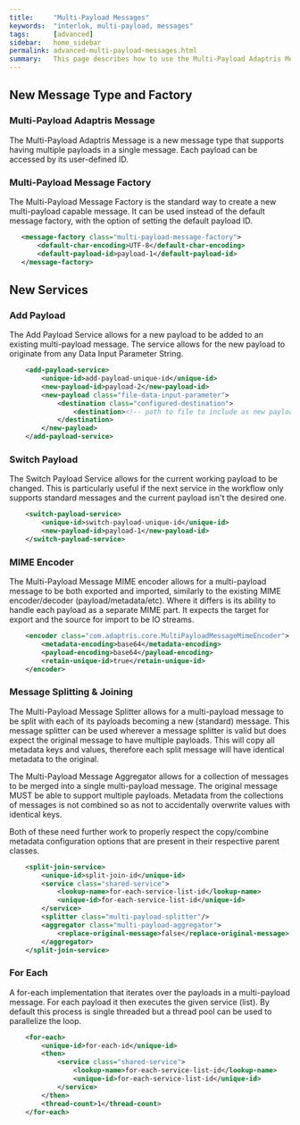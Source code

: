 ```yaml
---
title:     "Multi-Payload Messages"
keywords:  "interlok, multi-payload, messages"
tags:      [advanced]
sidebar:   home_sidebar
permalink: advanced-multi-payload-messages.html
summary:   This page describes how to use the Multi-Payload Adaptris Message
---
```


## New Message Type and Factory

### Multi-Payload Adaptris Message

The Multi-Payload Adaptris Message is a new message type that supports
having multiple payloads in a single message. Each payload can be
accessed by its user-defined ID.

### Multi-Payload Message Factory

The Multi-Payload Message Factory is the standard way to create a new
multi-payload capable message. It can be used instead of the default
message factory, with the option of setting the default payload ID.

```xml
   <message-factory class="multi-payload-message-factory">
       <default-char-encoding>UTF-8</default-char-encoding>
       <default-payload-id>payload-1</default-payload-id>
   </message-factory>
```

## New Services

### Add Payload

The Add Payload Service allows for a new payload to be added to an
existing multi-payload message. The service allows for the new payload
to originate from any Data Input Parameter String.

```xml
    <add-payload-service>
        <unique-id>add-payload-unique-id</unique-id>
        <new-payload-id>payload-2</new-payload-id>
        <new-payload class="file-data-input-parameter">
            <destination class="configured-destination">
                <destination><!-- path to file to include as new payload --></destination>
            </destination>
        </new-payload>
    </add-payload-service>
```

### Switch Payload

The Switch Payload Service allows for the current working payload to be
changed. This is particularly useful if the next service in the workflow
only supports standard messages and the current payload isn't the
desired one.

```xml
    <switch-payload-service>
        <unique-id>switch-payload-unique-id</unique-id>
        <new-payload-id>payload-1</new-payload-id>
    </switch-payload-service>
```

### MIME Encoder

The Multi-Payload Message MIME encoder allows for a multi-payload
message to be both exported and imported, similarly to the existing MIME
encoder/decoder (payload/metadata/etc). Where it differs is its ability
to handle each payload as a separate MIME part. It expects the target
for export and the source for import to be IO streams.

```xml
    <encoder class="com.adaptris.core.MultiPayloadMessageMimeEncoder">
        <metadata-encoding>base64</metadata-encoding>
        <payload-encoding>base64</payload-encoding>
        <retain-unique-id>true</retain-unique-id>
    </encoder>
```

### Message Splitting & Joining

The Multi-Payload Message Splitter allows for a multi-payload message to
be split with each of its payloads becoming a new (standard) message.
This message splitter can be used wherever a message splitter is valid
but does expect the original message to have multiple payloads. This
will copy all metadata keys and values, therefore each split message
will have identical metadata to the original.

The Multi-Payload Message Aggregator allows for a collection of messages
to be merged into a single multi-payload message. The original message
MUST be able to support multiple payloads. Metadata from the collections
of messages is not combined so as not to accidentally overwrite values
with identical keys.

Both of these need further work to properly respect the copy/combine
metadata configuration options that are present in their respective
parent classes.

```xml
    <split-join-service>
        <unique-id>split-join-id</unique-id>
        <service class="shared-service">
            <lookup-name>for-each-service-list-id</lookup-name>
            <unique-id>for-each-service-list-id</unique-id>
        </service>
        <splitter class="multi-payload-splitter"/>
        <aggregator class="multi-payload-aggregator">
            <replace-original-message>false</replace-original-message>
        </aggregator>
    </split-join-service>
```


### For Each

A for-each implementation that iterates over the payloads in a
multi-payload message. For each payload it then executes the given
service (list). By default this process is single threaded but a thread
pool can be used to parallelize the loop.

```xml
    <for-each>
        <unique-id>for-each-id</unique-id>
        <then>
            <service class="shared-service">
                <lookup-name>for-each-service-list-id</lookup-name>
                <unique-id>for-each-service-list-id</unique-id>
            </service>
        </then>
        <thread-count>1</thread-count>
    </for-each>
```
